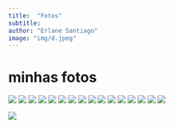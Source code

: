 ```yaml
---
title:  "Fotos"
subtitle:
author: "Erlane Santiago"
image: "img/d.jpeg"
---
```


# minhas fotos

![](img/a.jpeg)
![](img/b.jpeg)
![](img/c.jpeg)
![](img/d.jpeg)
![](img/e.jpeg)
![](img/f.jpeg)
![](img/g.jpeg)
![](img/h.jpeg)
![](img/i.jpeg)
![](img/j.jpeg)
![](img/m.jpeg)
![](img/n.jpeg)
![](img/p.jpeg)
![](img/x.jpeg)
![](img/y.jpeg)
![](img/z.jpeg)

![](img/p.jpeg)
